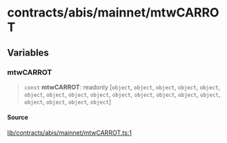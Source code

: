 # contracts/abis/mainnet/mtwCARROT

## Variables

### mtwCARROT

> `const` **mtwCARROT**: readonly [`object`, `object`, `object`, `object`, `object`, `object`, `object`, `object`, `object`, `object`, `object`, `object`, `object`, `object`, `object`, `object`, `object`, `object`]

#### Source

[lib/contracts/abis/mainnet/mtwCARROT.ts:1](https://github.com/PufferFinance/puffer-sdk/blob/43e7f367787f799b5da601ce6770851b1c19ba86/lib/contracts/abis/mainnet/mtwCARROT.ts#L1)
